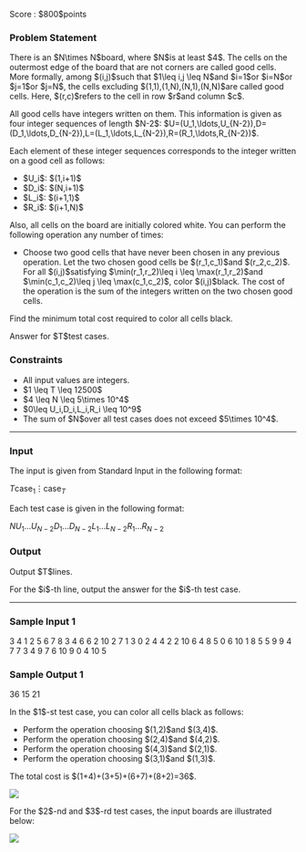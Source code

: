 
<div>

<span>

<span>

<p>
Score : $800$points
</p>

<div>

<section>

### **Problem Statement**

<p>
There is an $N\times N$board, where $N$is at least $4$. The cells on the outermost edge of the board that are not corners are called good cells. More formally, among $(i,j)$such that $1\leq i,j \leq N$and $i=1$or $i=N$or $j=1$or $j=N$, the cells excluding $(1,1),(1,N),(N,1),(N,N)$are called good cells. Here, $(r,c)$refers to the cell in row $r$and column $c$.
</p>

<p>
All good cells have integers written on them. This information is given as four integer sequences of length $N-2$: $U=(U_1,\ldots,U_{N-2}),D=(D_1,\ldots,D_{N-2}),L=(L_1,\ldots,L_{N-2}),R=(R_1,\ldots,R_{N-2})$.
</p>

<p>
Each element of these integer sequences corresponds to the integer written on a good cell as follows:
</p>

<ul>

<li>
$U_i$: $(1,i+1)$
</li>

<li>
$D_i$: $(N,i+1)$
</li>

<li>
$L_i$: $(i+1,1)$
</li>

<li>
$R_i$: $(i+1,N)$
</li>

</ul>

<p>
Also, all cells on the board are initially colored white. You can perform the following operation any number of times:
</p>

<ul>

<li>
Choose two good cells that have never been chosen in any previous operation. Let the two chosen good cells be $(r_1,c_1)$and $(r_2,c_2)$. For all $(i,j)$satisfying $\min(r_1,r_2)\leq i \leq \max(r_1,r_2)$and $\min(c_1,c_2)\leq j \leq \max(c_1,c_2)$, color $(i,j)$black.
The cost of the operation is the sum of the integers written on the two chosen good cells.
</li>

</ul>

<p>
Find the minimum total cost required to color all cells black.
</p>

<p>
Answer for $T$test cases.
</p>

</section>

</div>

<div>

<section>

### **Constraints**

<ul>

<li>
All input values are integers.
</li>

<li>
$1 \leq T \leq 12500$
</li>

<li>
$4 \leq N \leq 5\times 10^4$
</li>

<li>
$0\leq U_i,D_i,L_i,R_i \leq 10^9$
</li>

<li>
The sum of $N$over all test cases does not exceed $5\times 10^4$.
</li>

</ul>

</section>

</div>

---

<div>

<div>

<section>

### **Input**

<p>
The input is given from Standard Input in the following format:
</p>

<div>

$T$$\mathrm{case}_1$$\vdots$$\mathrm{case}_T$
</div>

<p>
Each test case is given in the following format:
</p>

<div>

$N$$U_1$$\ldots$$U_{N-2}$$D_1$$\ldots$$D_{N-2}$$L_1$$\ldots$$L_{N-2}$$R_1$$\ldots$$R_{N-2}$
</div>

</section>

</div>

<div>

<section>

### **Output**

<p>
Output $T$lines.
</p>

<p>
For the $i$-th line, output the answer for the $i$-th test case.
</p>

</section>

</div>

</div>

---

<div>

<section>

### **Sample Input 1**

<div>

3
4
1 2
5 6
7 8
3 4
6
6 2 10 2
7 1 3 0
2 4 4 2
2 10 6 4
8
5 0 6 10 1 8
5 5 9 9 4 7
7 3 4 9 7 6
10 9 0 4 10 5

</div>

</section>

</div>

<div>

<section>

### **Sample Output 1**

<div>

36
15
21

</div>

<p>
In the $1$-st test case, you can color all cells black as follows:
</p>

<ul>

<li>
Perform the operation choosing $(1,2)$and $(3,4)$.
</li>

<li>
Perform the operation choosing $(2,4)$and $(4,2)$.
</li>

<li>
Perform the operation choosing $(4,3)$and $(2,1)$.
</li>

<li>
Perform the operation choosing $(3,1)$and $(1,3)$.
</li>

</ul>

<p>
The total cost is $(1+4)+(3+5)+(6+7)+(8+2)=36$.
</p>

<p>

<img src="https://img.atcoder.jp/arc206/70f2b55f8ba2310c24707b33dd4589f1.png">

</img>

</p>

<p>
For the $2$-nd and $3$-rd test cases, the input boards are illustrated below:
</p>

<p>

<img src="https://img.atcoder.jp/arc206/9b0d44ca21342b6e386fc4492ebe61fd.png">

</img>

</p>

</section>

</div>

</span>

</span>

</div>
